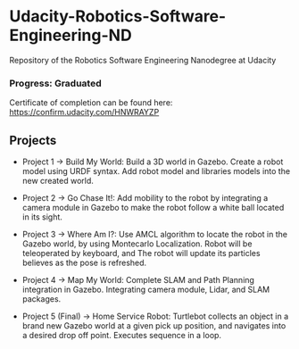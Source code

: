 # Udacity-Robotics-Software-Engineering-ND
 Repository of the Robotics Software Engineering Nanodegree at Udacity
 
 ### Progress: Graduated

Certificate of completion can be found here:
https://confirm.udacity.com/HNWRAYZP

## Projects

- Project 1 -> Build My World: Build a 3D world in Gazebo. Create a robot model using URDF syntax. Add robot model and libraries models into the new created world.

- Project 2 -> Go Chase It!: Add mobility to the robot by integrating a camera module in Gazebo to make the robot follow a white ball located in its sight.

- Project 3 -> Where Am I?: Use AMCL algorithm to locate the robot in the Gazebo world, by using Montecarlo Localization. Robot will be teleoperated by keyboard, and The robot will update its particles believes as the pose is refreshed.

- Project 4 -> Map My World: Complete SLAM and Path Planning integration in Gazebo. Integrating camera module, Lidar, and SLAM packages.

- Project 5 (Final) -> Home Service Robot: Turtlebot collects an object in a brand new Gazebo world at a given pick up position, and navigates into a desired drop off point. Executes sequence in a loop.
